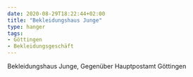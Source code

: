 ```yaml
---
date: 2020-08-29T18:22:44+02:00
title: "Bekleidungshaus Junge"
type: hanger
tags:
- Göttingen
- Bekleidungsgeschäft
---
```

Bekleidungshaus Junge, Gegenüber Hauptpostamt Göttingen
